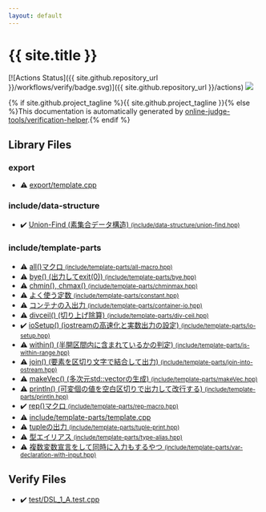 ```yaml
---
layout: default
---
```


<!-- mathjax config similar to math.stackexchange -->
<script type="text/javascript" async
  src="https://cdnjs.cloudflare.com/ajax/libs/mathjax/2.7.5/MathJax.js?config=TeX-MML-AM_CHTML">
</script>
<script type="text/x-mathjax-config">
  MathJax.Hub.Config({
    TeX: { equationNumbers: { autoNumber: "AMS" }},
    tex2jax: {
      inlineMath: [ ['$','$'] ],
      processEscapes: true
    },
    "HTML-CSS": { matchFontHeight: false },
    displayAlign: "left",
    displayIndent: "2em"
  });
</script>

<script type="text/javascript" src="https://cdnjs.cloudflare.com/ajax/libs/jquery/3.4.1/jquery.min.js"></script>
<script src="https://cdn.jsdelivr.net/npm/jquery-balloon-js@1.1.2/jquery.balloon.min.js" integrity="sha256-ZEYs9VrgAeNuPvs15E39OsyOJaIkXEEt10fzxJ20+2I=" crossorigin="anonymous"></script>
<script type="text/javascript" src="assets/js/copy-button.js"></script>
<link rel="stylesheet" href="assets/css/copy-button.css" />


# {{ site.title }}

[![Actions Status]({{ site.github.repository_url }}/workflows/verify/badge.svg)]({{ site.github.repository_url }}/actions)
<a href="{{ site.github.repository_url }}"><img src="https://img.shields.io/github/last-commit/{{ site.github.owner_name }}/{{ site.github.repository_name }}" /></a>

{% if site.github.project_tagline %}{{ site.github.project_tagline }}{% else %}This documentation is automatically generated by <a href="https://github.com/online-judge-tools/verification-helper">online-judge-tools/verification-helper</a>.{% endif %}

## Library Files

<div id="b2507468f95156358fa490fd543ad2f0"></div>

### export

* :warning: <a href="library/export/template.cpp.html">export/template.cpp</a>


<div id="9db7d97a5d6bc6230f80aab8020b7e44"></div>

### include/data-structure

* :heavy_check_mark: <a href="library/include/data-structure/union-find.hpp.html">Union-Find (素集合データ構造) <small>(include/data-structure/union-find.hpp)</small></a>


<div id="d5567e78d3674558c180d2f4feaa863b"></div>

### include/template-parts

* :warning: <a href="library/include/template-parts/all-macro.hpp.html">all()マクロ <small>(include/template-parts/all-macro.hpp)</small></a>
* :warning: <a href="library/include/template-parts/bye.hpp.html">bye() (出力してexit(0)) <small>(include/template-parts/bye.hpp)</small></a>
* :warning: <a href="library/include/template-parts/chminmax.hpp.html">chmin(), chmax() <small>(include/template-parts/chminmax.hpp)</small></a>
* :warning: <a href="library/include/template-parts/constant.hpp.html">よく使う定数 <small>(include/template-parts/constant.hpp)</small></a>
* :warning: <a href="library/include/template-parts/container-io.hpp.html">コンテナの入出力 <small>(include/template-parts/container-io.hpp)</small></a>
* :warning: <a href="library/include/template-parts/div-ceil.hpp.html">divceil() (切り上げ除算) <small>(include/template-parts/div-ceil.hpp)</small></a>
* :heavy_check_mark: <a href="library/include/template-parts/io-setup.hpp.html">ioSetup() (iostreamの高速化と実数出力の設定) <small>(include/template-parts/io-setup.hpp)</small></a>
* :warning: <a href="library/include/template-parts/is-within-range.hpp.html">within() (半開区間内に含まれているかの判定) <small>(include/template-parts/is-within-range.hpp)</small></a>
* :warning: <a href="library/include/template-parts/join-into-ostream.hpp.html">join() (要素を区切り文字で結合して出力) <small>(include/template-parts/join-into-ostream.hpp)</small></a>
* :warning: <a href="library/include/template-parts/makeVec.hpp.html">makeVec() (多次元std::vectorの生成) <small>(include/template-parts/makeVec.hpp)</small></a>
* :warning: <a href="library/include/template-parts/println.hpp.html">println() (可変個の値を空白区切りで出力して改行する) <small>(include/template-parts/println.hpp)</small></a>
* :heavy_check_mark: <a href="library/include/template-parts/rep-macro.hpp.html">rep()マクロ <small>(include/template-parts/rep-macro.hpp)</small></a>
* :warning: <a href="library/include/template-parts/template.cpp.html">include/template-parts/template.cpp</a>
* :warning: <a href="library/include/template-parts/tuple-print.hpp.html">tupleの出力 <small>(include/template-parts/tuple-print.hpp)</small></a>
* :warning: <a href="library/include/template-parts/type-alias.hpp.html">型エイリアス <small>(include/template-parts/type-alias.hpp)</small></a>
* :warning: <a href="library/include/template-parts/var-declaration-with-input.hpp.html">複数変数宣言をして同時に入力もするやつ <small>(include/template-parts/var-declaration-with-input.hpp)</small></a>


## Verify Files

* :heavy_check_mark: <a href="verify/test/DSL_1_A.test.cpp.html">test/DSL_1_A.test.cpp</a>


